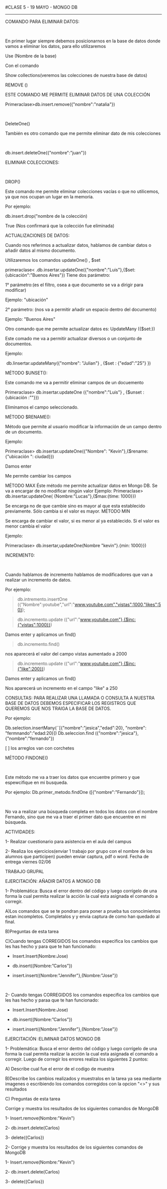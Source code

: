 #CLASE 5 - 19 MAYO - MONGO DB

---

COMANDO PARA ELIMINAR DATOS:

​

En primer lugar siempre debemos posicionarnos en la base de datos donde vamos a eliminar los datos, para ello utilizaremos ​

Use (Nombre de la base)​

Con el comando ​

Show collections(veremos las colecciones de nuestra base de datos)​

REMOVE ()​

ESTE COMANDO ME PERMITE ELIMINAR DATOS DE UNA COLECCIÓN​

Primeraclase>db.insert.remove({"nombre":"natalia"})​

​

DeleteOne()​

También es otro comando que me permite eliminar dato de mis colecciones​

​

<primeraclase>db.insert.deleteOne({"nombre":"juan"})​

​ELIMINAR COLECCIONES:

​

DROP()​

Este comando me permite eliminar colecciones vacías o que no utilicemos, ya que nos ocupan un lugar en la memoria.​

Por ejemplo:​

<primera clase>db.insert.drop("nombre de la colección)​

True (Nos confirmará que la colección fue eliminada)​

ACTUALIZACIONES DE DATOS:
​

Cuando nos referimos a actualizar datos, hablamos de cambiar datos o añadir datos al mismo documento.​

Utilizaremos los comandos updateOne() , $set​

primeraclase< .db.insertar.updateOne({"nombre":"Luis"},{$set:{ubicación":"Buenos Aires"})​
Tiene dos parámetro: ​

1° parámetro:(es el filtro, osea a que documento se va a dirigir para modificar)​

Ejemplo: "ubicación"
​

2° parámetro: (nos va a permitir añadir un espacio dentro del documento)

Ejemplo: "Buenos Aires"​

Otro comando que me permite actualizar datos es:​
UpdateMany ({$set:})​

 Este comado me va a permitir actualizar diversos o un conjunto de documentos.​

Ejemplo:

​
db.linsertar.updateMany({"nombre": "Julian"} , {$set : {"edad":"25"} })​

 MÉTODO $UNSET():

​Este comando me va a permitir eliminar campos de un docuemento​


Primeraclase> db.insertar.updateOne ({"nombre":"Luis"} , {$unset : {ubicación :""}})​


Eliminamos el campo seleccionado.​

​MÉTODO $RENAME():


Método que permite al usuario modificar la información de un campo dentro de un documento.​

Ejemplo:​

Primeraclase> db.insertar.updateOne({"Nombre": "Kevin"},{$rename:{"ubicación ": ciudad}})​

Damos enter​

Me permite cambiar los campos​

MÉTODO MAX
​Éste método me permite actualizar datos en Mongo DB.​
Se va a encargar de no modificar ningún valor​
Ejemplo:​
Primeraclase> db.insertar.updateOne( {Nombre:"Lucas"},{$max:{time: 1000}})​

Se encarga no de que cambie sino es mayor al que esta establecido previamente.​
Sólo cambia si el valor es mayor.​
MÉTODO MIN
​

Se encarga de cambiar el valor, si es menor al ya establecido. Si el valor es menor cambia el valor​

Ejemplo:​

Primeraclase> db.insertar,updateOne(Nombre "kevin"}.{min: 1000}})​

​INCREMENT0:

​

Cuando hablamos de incremento hablamos de modificadores que van a realizar un incremento de datos.​

Por ejemplo:​

>db.intremento.insertOne ({"Nombre":youtube","url":"www.youtube.com","vistas":1000,"likes":50});​

>db.incremento.update ({"url":"www.youtube.com"},{$inc:{"vistas":1000}})​

Damos enter y  aplicamos un find()​

>db.incremento.find()​

nos aparecerá el valor del campo vistas aumentado a 2000​

>db.incremento.update ({"url":"www.youtube.com"},{$inc:{"like":200}})​


Damos enter y aplicamos un find()​

Nos aparecerá un incremento en el campo "like" a 250​

CONSULTAS:
​PARA REALIZAR UNA LLAMADA O CONSULTA A NUESTRA BASE DE DATOS DEBEMOS ESPECIFICAR LOS REGISTROS QUE QUEREMOS QUE NOS TRAIGA LA BASE DE DATOS.​


Por ejemplo:​

Db.selection.insertMany(¨[{"nombre":"jesica","edad":20}, "nombre": "fermnando":"edad:20}])​
Db.seleccion.find ({"nombre":"jesica"},{"nombre":"fernando"})​

[ ] los arreglos van con corchetes​

MÉTODO FINDONE()

​

Este método me va a traer los datos que encuentre primero y que espewcifique en mi busqueda.​

Por ejemplo:
​Db.primer_metodo.findOne ([{"nombre":"Fernando"}]);

​

No va a realizar una búsqueda completa en todos los datos con el nombre Fernando, sino que me va a traer el primer dato que encuentre en mi búsqueda.



ACTIVIDADES:​
​


1- Realizar cuestionario para asistencia en el aula del campus​

2- Realiza los ejercicios(enviar 1 trabajo por grupo con el nombre de los alumnos que participen) pueden enviar captura, pdf o word. Fecha de entrega viernes 02/06


​TRABAJO GRUPAL 

EJERCITACIÓN: AÑADIR DATOS A MONGO DB
​

1- Problemática: Busca el error dentro del código y luego corrígelo de una forma la cual permita realizar la acción la cual esta asignada el comando a corregir.​

A)Los comandos que se te pondran para poner a prueba tus conocimientos estan incompletos. Completalos y y envia captura de como han quedado al final.​

B)Preguntas de esta tarea​

C)Cuando tengas CORREGIDOS los comandos especifica los cambios que les has hecho y para que te han funcionado:​

- Insert.Insert(Nombre:Jose)​

- db.insert({Nombre:”Carlos”})​

- insert.insert({Nombre:"Jennifer"},{Nombre:"Jose"})​

​

2- Cuando tengas CORREGIDOS los comandos especifica los cambios que les has hecho y paraa que te han funcionado:​

- Insert.Insert(Nombre:Jose)​

- db.insert({Nombre:”Carlos”})​

- insert.insert({Nombre:"Jennifer"},{Nombre:"Jose"})

​EJERCITACIÓN :ELIMINAR DATOS MONGO DB
​

1- Problemática: Busca el error dentro del código y luego corrígelo de una forma la cual permita realizar la acción la cual esta asignada el comando a corregir. Luego de corregir los errores realiza los siguientes 2 puntos:​

A) Describe cual fue el error de el codigo de muestra​

B)Describe los cambios realizados  y muestralos en la tarea ya sea mediante imagenes o escribiendo los comandos corregidos con la opcion "<>" y sus resultados​

C) Preguntas de esta tarea​

Corrige y muestra los resultados de los siguientes comandos de MongoDB​

1- Insert.remove(Nombre:"Kevin")​

2- db.insert.delete(Carlos)​

3- delete({Carlos})​

2- Corrige y muestra los resultados de los siguientes comandos de MongoDB​

1- Insert.remove(Nombre:"Kevin")​

2- db.insert.delete(Carlos)​

3- delete({Carlos})
